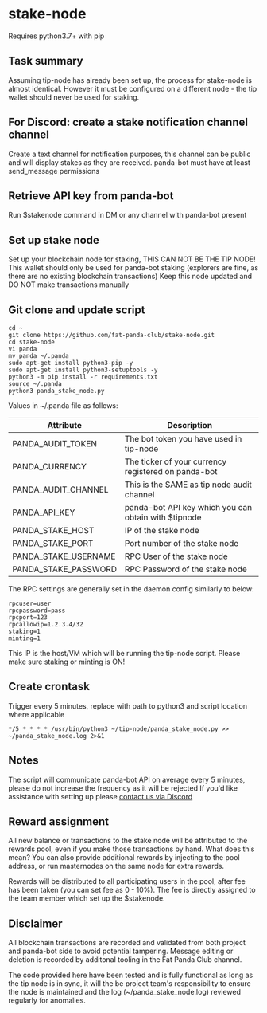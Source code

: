 # stake-node

Requires python3.7+ with pip

## Task summary

Assuming tip-node has already been set up, the process for stake-node is almost identical.
However it must be configured on a different node - the tip wallet should never be used for staking.

## For Discord: create a stake notification channel channel

Create a text channel for notification purposes, this channel can be public and will display stakes as they are received. panda-bot must have at least send_message permissions

## Retrieve API key from panda-bot

Run $stakenode command in DM or any channel with panda-bot present

## Set up stake node 

Set up your blockchain node for staking, THIS CAN NOT BE THE TIP NODE!
This wallet should only be used for panda-bot staking (explorers are fine, as there are no existing blockchain transactions)
Keep this node updated and DO NOT make transactions manually

## Git clone and update script

```
cd ~
git clone https://github.com/fat-panda-club/stake-node.git
cd stake-node
vi panda
mv panda ~/.panda
sudo apt-get install python3-pip -y
sudo apt-get install python3-setuptools -y
python3 -m pip install -r requirements.txt
source ~/.panda
python3 panda_stake_node.py
```

Values in ~/.panda file as follows:

| Attribute  | Description |
| ------------- | ------------- |
| PANDA_AUDIT_TOKEN | The bot token you have used in tip-node
| PANDA_CURRENCY  | The ticker of your currency registered on panda-bot  |
| PANDA_AUDIT_CHANNEL | This is the SAME as tip node audit channel |
| PANDA_API_KEY  | panda-bot API key which you can obtain with $tipnode  |
| PANDA_STAKE_HOST | IP of the stake node |
| PANDA_STAKE_PORT | Port number of the stake node |
| PANDA_STAKE_USERNAME | RPC User of the stake node |
| PANDA_STAKE_PASSWORD | RPC Password of the stake node |


The RPC settings are generally set in the daemon config similarly to below:

```
rpcuser=user
rpcpassword=pass
rpcport=123
rpcallowip=1.2.3.4/32 
staking=1
minting=1
```
This IP is the host/VM which will be running the tip-node script. Please make sure staking or minting is ON!

## Create crontask 

Trigger every 5 minutes, replace with path to python3 and script location where applicable

`*/5 * * * * /usr/bin/python3 ~/tip-node/panda_stake_node.py >> ~/panda_stake_node.log 2>&1`

## Notes

The script will communicate panda-bot API on average every 5 minutes, please do not increase the frequency as it will be rejected
If you'd like assistance with setting up please [contact us via Discord](https://discord.gg/Hs57Jg4) 

## Reward assignment

All new balance or transactions to the stake node will be attributed to the rewards pool, even if you make those transactions by hand.
What does this mean? You can also provide additional rewards by injecting to the pool address, or run masternodes on the same node for extra rewards.

Rewards will be distributed to all participating users in the pool, after fee has been taken (you can set fee as 0 - 10%). The fee is directly assigned to the team member which set up the $stakenode.

## Disclaimer

All blockchain transactions are recorded and validated from both project and panda-bot side to avoid potential tampering. Message editing or deletion is recorded by additonal tooling in the Fat Panda Club channel.

The code provided here have been tested and is fully functional as long as the tip node is in sync, it will the be project team's responsibility to ensure the node is maintained and the log (~/panda_stake_node.log) reviewed regularly for anomalies.

